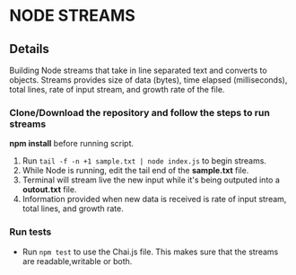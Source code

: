 # NODE STREAMS

## Details

Building Node streams that take in line separated text and converts to objects. Streams provides size of data (bytes), time elapsed (milliseconds), total lines, rate of input stream, and growth rate of the file.

### Clone/Download the repository and follow the steps to run streams

**npm install** before running script.

1. Run `tail -f -n +1 sample.txt | node index.js` to begin streams.
2. While Node is running, edit the tail end of the **sample.txt** file.
3. Terminal will stream live the new input while it's being outputed into a **outout.txt** file.
4. Information provided when new data is received is rate of input stream, total lines, and growth rate.

### Run tests
- Run `npm test` to use the Chai.js file. This makes sure that the streams are readable,writable or both. 
